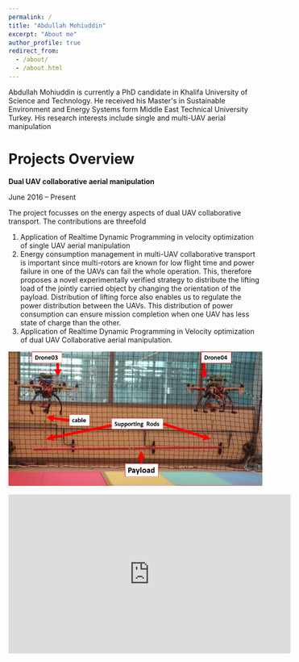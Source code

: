 ```yaml
---
permalink: /
title: "Abdullah Mohiuddin"
excerpt: "About me"
author_profile: true
redirect_from: 
  - /about/
  - /about.html
---
```

Abdullah Mohiuddin is currently a PhD candidate in Khalifa University of Science and Technology. He received his Master's in Sustainable Environment and Energy Systems form Middle East Technical University Turkey. His research interests include single and multi-UAV aerial manipulation

Projects Overview
======

**Dual UAV collaborative aerial manipulation**

June 2016 – Present

The project focusses on the energy aspects of dual UAV collaborative transport. The contributions are threefold

1) Application of Realtime Dynamic Programming in velocity optimization of single UAV aerial manipulation
2) Energy consumption management in multi-UAV collaborative transport is important since multi-rotors are known for low flight time and power failure in one of the UAVs can fail the whole operation. This, therefore proposes a novel experimentally verified strategy to distribute the lifting load of the jointly carried object by changing the orientation of the payload. Distribution of lifting force also enables us to regulate the power distribution between the UAVs. This distribution of power consumption can ensure mission completion when one UAV has less state of charge than the other.
3) Application of Realtime Dynamic Programming in Velocity optimization of dual UAV Collaborative aerial manipulation.

![](/images/expdetails.png)


<iframe width="560" height="315" src="https://www.youtube.com/watch?v=Ypg1YpNjp8M" frameborder="0" allow="accelerometer; autoplay; encrypted-media; gyroscope; picture-in-picture" allowfullscreen></iframe>
